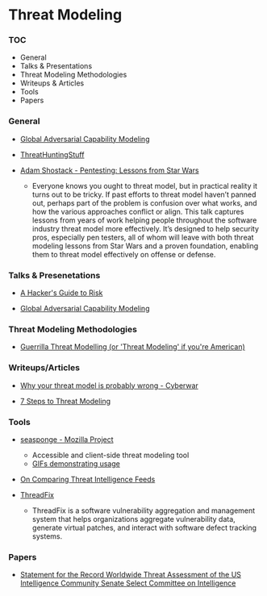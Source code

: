 # Threat Modeling

### TOC

* General
* Talks & Presentations
* Threat Modeling Methodologies
* Writeups & Articles
* Tools
* Papers

### General

* [Global Adversarial Capability Modeling](https://www.youtube.com/watch?v=56T3JN09SrY#t=41)

* [ThreatHuntingStuff](https://github.com/MatthewDemaske/ThreatHuntingStuff)

* [Adam Shostack - Pentesting: Lessons from Star Wars](https://www.youtube.com/watch?v=BfWWryF8M7E&list=PLuUtcRxSUZUpv2An-RNhjuZSJ5fjY7ghe&index=13)

  * Everyone knows you ought to threat model, but in practical reality it turns
    out to be tricky. If past efforts to threat model haven’t panned out,
    perhaps part of the problem is confusion over what works, and how the
    various approaches conflict or align. This talk captures lessons from years
    of work helping people throughout the software industry threat model more
    effectively. It’s designed to help security pros, especially pen testers,
    all of whom will leave with both threat modeling lessons from Star Wars and
    a proven foundation, enabling them to threat model effectively on offense or
    defense.

### Talks & Presenetations

* [A Hacker's Guide to Risk](https://media.defcon.org/DEF%20CON%2023/DEF%20CON%2023%20presentations/DEFCON-23-Bruce-Potter-Hackers-Guide-to-Risk.pdf)

* [Global Adversarial Capability Modeling](https://www.youtube.com/watch?v=56T3JN09SrY#t=41)

### Threat Modeling Methodologies

* [Guerrilla Threat Modelling (or 'Threat Modeling' if you're American)](http://blogs.msdn.com/b/ptorr/archive/2005/02/22/guerillathreatmodelling.aspx)

### Writeups/Articles

* [Why your threat model is probably wrong - Cyberwar](http://blog.thinkst.com/p/cyberwar-why-your-threat-model-is.html)

* [7 Steps to Threat Modeling](https://www.slideshare.net/chinwhei/7-steps-to-threat-modeling)

### Tools

* [seasponge - Mozilla Project](https://github.com/mozilla/seasponge)

  * Accessible and client-side threat modeling tool
  * [GIFs demonstrating usage](https://github.com/mozilla/seasponge/wiki/usage)

* [On Comparing Threat Intelligence Feeds](http://blogs.gartner.com/anton-chuvakin/2014/01/07/on-comparing-threat-intelligence-feeds/)

* [ThreadFix](https://github.com/denimgroup/threadfix)

  * ThreadFix is a software vulnerability aggregation and management system that
    helps organizations aggregate vulnerability data, generate virtual patches,
    and interact with software defect tracking systems.

### Papers

* [Statement for the Record Worldwide Threat Assessment of the US Intelligence Community Senate Select Committee on Intelligence](https://www.dni.gov/files/documents/Newsroom/Testimonies/SSCI%20Unclassified%20SFR%20-%20Final.pdf)
